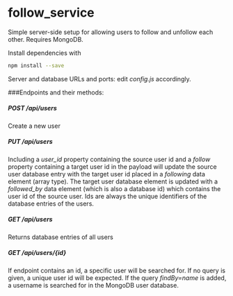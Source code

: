 # follow_service
Simple server-side setup for allowing users to follow and unfollow each other. Requires MongoDB.

Install dependencies with
```bash
npm install --save
```

Server and database URLs and ports: edit *config.js* accordingly.

###Endpoints and their methods:

##### POST /api/users

Create a new user

##### PUT /api/users

Including a *user_id* property containing the source user id and a *follow* property containing a target user id in the payload will update the source user database entry with the target user id placed in a *following* data element (array type). The target user database element is updated with a *followed_by* data element (which is also a database id) which contains the user id of the source user. Ids are always the unique identifiers of the database entries of the users.

##### GET /api/users

Returns database entries of all users

##### GET /api/users/{id}

If endpoint contains an id, a specific user will be searched for. If no query is given, a unique user id will be expected. If the query *findBy=name* is added, a username is searched for in the MongoDB user database.

